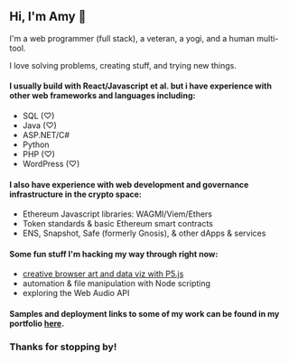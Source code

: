 ## Hi, I'm Amy 👋

I'm a web programmer (full stack), a veteran, a yogi, and a human multi-tool.

I love solving problems, creating stuff, and trying new things.

#### I usually build with React/Javascript et al. but i have experience with other web frameworks and languages including: 
* SQL (♡)
* Java (♡)
* ASP.NET/C#
* Python
* PHP (♡)
* WordPress (♡)

#### I also have experience with web development and governance infrastructure in the crypto space:
* Ethereum Javascript libraries: WAGMI/Viem/Ethers
* Token standards & basic Ethereum smart contracts
* ENS, Snapshot, Safe (formerly Gnosis), & other dApps & services


#### Some fun stuff I'm hacking my way through right now:
* [creative browser art and data viz with P5.js](https://github.com/amy-enn/self-directed-p5)
* automation & file manipulation with Node scripting
* exploring the Web Audio API

#### Samples and deployment links to some of my work can be found in my portfolio [here](https://amy-enn.vercel.app).

### Thanks for stopping by!
